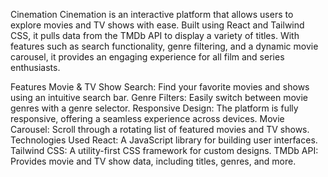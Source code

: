 Cinemation
Cinemation is an interactive platform that allows users to explore movies and TV shows with ease. Built using React and Tailwind CSS, it pulls data from the TMDb API to display a variety of titles. With features such as search functionality, genre filtering, and a dynamic movie carousel, it provides an engaging experience for all film and series enthusiasts.

Features
Movie & TV Show Search: Find your favorite movies and shows using an intuitive search bar.
Genre Filters: Easily switch between movie genres with a genre selector.
Responsive Design: The platform is fully responsive, offering a seamless experience across devices.
Movie Carousel: Scroll through a rotating list of featured movies and TV shows.
Technologies Used
React: A JavaScript library for building user interfaces.
Tailwind CSS: A utility-first CSS framework for custom designs.
TMDb API: Provides movie and TV show data, including titles, genres, and more.

